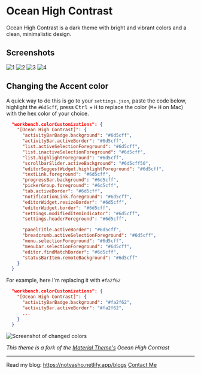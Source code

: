# Ocean High Contrast

Ocean High Contrast is a dark theme with bright and vibrant colors and a clean, minimalistic design.

## Screenshots

![1](images/screenshot1.png)
![2](images/screenshot2.png)
![3](https://i.imgur.com/e5g0xUu.png)
![4](images/screenshot3.png)

## Changing the Accent color

A quick way to do this is go to your `settings.json`, paste the code below, highlight the `#6d5cff`, press <kbd>Ctrl</kbd> + <kbd>H</kbd> to replace the color (<kbd>⌘</kbd>+ <kbd>H</kbd> on Mac) with the hex color of your choice.

```json
  "workbench.colorCustomizations": {
    "[Ocean High Contrast]": {
      "activityBarBadge.background": "#6d5cff",
      "activityBar.activeBorder": "#6d5cff",
      "list.activeSelectionForeground": "#6d5cff",
      "list.inactiveSelectionForeground": "#6d5cff",
      "list.highlightForeground": "#6d5cff",
      "scrollbarSlider.activeBackground": "#6d5cff50",
      "editorSuggestWidget.highlightForeground": "#6d5cff",
      "textLink.foreground": "#6d5cff",
      "progressBar.background": "#6d5cff",
      "pickerGroup.foreground": "#6d5cff",
      "tab.activeBorder": "#6d5cff",
      "notificationLink.foreground": "#6d5cff",
      "editorWidget.resizeBorder": "#6d5cff",
      "editorWidget.border": "#6d5cff",
      "settings.modifiedItemIndicator": "#6d5cff",
      "settings.headerForeground": "#6d5cff",

      "panelTitle.activeBorder": "#6d5cff",
      "breadcrumb.activeSelectionForeground": "#6d5cff",
      "menu.selectionForeground": "#6d5cff",
      "menubar.selectionForeground": "#6d5cff",
      "editor.findMatchBorder": "#6d5cff",
      "statusBarItem.remoteBackground": "#6d5cff"
    }
  }
```

For example, here I'm replacing it with `#fa2f62`

```json
  "workbench.colorCustomizations": {
    "[Ocean High Contrast]": {
      "activityBarBadge.background": "#fa2f62",
      "activityBar.activeBorder": "#fa2f62",
      ...
    }
  }
```

![Screenshot of changed colors](images/screenshot4.png)

_This theme is a fork of the [Material Theme's](https://marketplace.visualstudio.com/items?itemName=Equinusocio.vsc-material-theme) Ocean High Contrast_

---
Read my blog: https://notyasho.netlify.app/blogs
[Contact Me](https://notyasho.netlify.app/contact)
